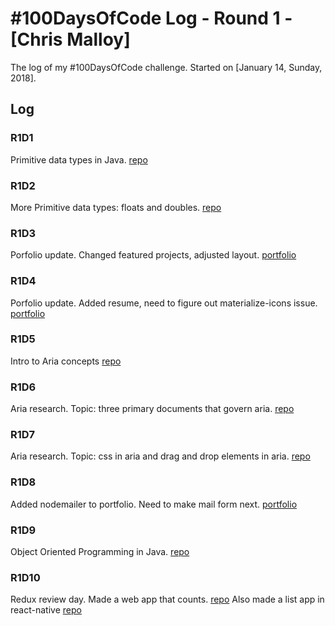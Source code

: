 # #100DaysOfCode Log - Round 1 - [Chris Malloy]

The log of my #100DaysOfCode challenge. Started on [January 14, Sunday, 2018].

## Log

### R1D1 
Primitive data types in Java. [repo](https://github.com/chris-malloy/java101)

### R1D2
More Primitive data types: floats and doubles. [repo](https://github.com/chris-malloy/java101)

### R1D3
Porfolio update. Changed featured projects, adjusted layout. [portfolio](https://chrismalloy.net/)

### R1D4
Porfolio update. Added resume, need to figure out materialize-icons issue. [portfolio](https://chrismalloy.net/)

### R1D5
Intro to Aria concepts [repo](https://github.com/chris-malloy/aria101)

### R1D6
Aria research. Topic: three primary documents that govern aria. [repo](https://github.com/chris-malloy/aria101)

### R1D7
Aria research. Topic: css in aria and drag and drop elements in aria. [repo](https://github.com/chris-malloy/aria101)

### R1D8
Added nodemailer to portfolio.  Need to make mail form next. [portfolio](https://chrismalloy.net/)

### R1D9
Object Oriented Programming in Java. [repo](https://github.com/chris-malloy/java101)

### R1D10
Redux review day. Made a web app that counts. [repo](https://github.com/chris-malloy/ReduxCounter)
Also made a list app in react-native [repo](https://github.com/chris-malloy/Listify)

